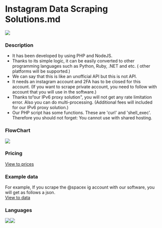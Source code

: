 # Instagram Data Scraping Solutions.md

![](https://ahmetozel.github.io/instagram_data_scraping_solution/logo.png)


### Description

- It has been developed by using PHP and NodeJS.
- Thanks to its simple logic, it can be easily converted to other programming languages such as Python, Ruby, .NET and etc. ( other platforms will be supported.)
- We can say that this is like an unofficial API but this is not API.
- It needs an instagram account and 2FA has to be closed for this account. (If you want to scrape private account, you need to follow with account that you will use in the software.)
- Thanks to“our IPv6 proxy solution", you will not get any rate limitation error. Also you can do multi-processing. (Additional fees will included for our IPv6 proxy solution.)
- Our PHP script has some functions. These are 'curl' and 'shell_exec'. Therefore you should not forget: You cannot use with shared hosting.

### FlowChart
![](https://ahmetozel.github.io/instagram_data_scraping_solution/flow-chart.png)

### Pricing
[View to prices](https://ahmetozel.github.io/instagram_data_scraping_solution/pricing.html "View to prices")

### Example data
For example, If you scrape the @spacex ig account with our software, you will get as follows a json.
<br>
[View to data](https://jsonformatter.org/json-viewer/99ed3c "View to data")

### Languages
![](https://ahmetozel.github.io/instagram_data_scraping_solution/usa.png)![](https://ahmetozel.github.io/instagram_data_scraping_solution/turkey.png)
